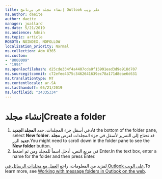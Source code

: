 ```yaml
---
title: إنشاء مجلد في برنامج Outlook على ويب
ms.author: daeite
author: daeite
manager: joallard
ms.date: 5/21/2019
ms.audience: Admin
ms.topic: article
ROBOTS: NOINDEX, NOFOLLOW
localization_priority: Normal
ms.collection: Adm_O365
ms.custom:
- "8000009"
- "1994"
ms.openlocfilehash: d25cde334f4a4407cda0f15991ead3d9e918d707
ms.sourcegitcommit: c72efee4375c3462641639ec78a171d8eae6d631
ms.translationtype: MT
ms.contentlocale: ar-SA
ms.lasthandoff: 05/21/2019
ms.locfileid: "34335334"
---
```

# <a name="create-a-folder"></a><span data-ttu-id="98e80-102">إنشاء مجلد</span><span class="sxs-lookup"><span data-stu-id="98e80-102">Create a folder</span></span>

1. <span data-ttu-id="98e80-103">في أسفل جزء المجلدات، حدد **المجلد الجديد**.</span><span class="sxs-lookup"><span data-stu-id="98e80-103">At the bottom of the folder pane, select **New folder**.</span></span> <span data-ttu-id="98e80-104">قد تحتاج إلى التمرير لأسفل في جزء المجلدات لعرض **مجلد جديد** الزر.</span><span class="sxs-lookup"><span data-stu-id="98e80-104">You might need to scroll down in the folder pane to see the **New folder** button.</span></span>
1. <span data-ttu-id="98e80-105">في مربع النص، أدخل اسماً للمجلد ومن ثم اضغط Enter.</span><span class="sxs-lookup"><span data-stu-id="98e80-105">In the text box, enter a name for the folder and then press Enter.</span></span>

<span data-ttu-id="98e80-106">لمزيد من المعلومات، راجع [العمل مع مجلدات الرسائل في Outlook على الويب](https://support.office.com/article/ae0f10d6-54e7-4f29-acd3-78cdc3fdcb9f).</span><span class="sxs-lookup"><span data-stu-id="98e80-106">To learn more, see [Working with message folders in Outlook on the web](https://support.office.com/article/ae0f10d6-54e7-4f29-acd3-78cdc3fdcb9f).</span></span>